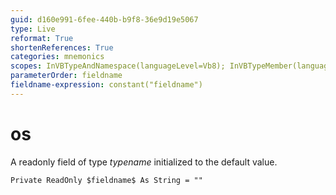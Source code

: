 ```yaml
---
guid: d160e991-6fee-440b-b9f8-36e9d19e5067
type: Live
reformat: True
shortenReferences: True
categories: mnemonics
scopes: InVBTypeAndNamespace(languageLevel=Vb8); InVBTypeMember(languageLevel=Vb8)
parameterOrder: fieldname
fieldname-expression: constant("fieldname")
---
```


# os

A readonly field of type $typename$ initialized to the default value.

```
Private ReadOnly $fieldname$ As String = ""
```
